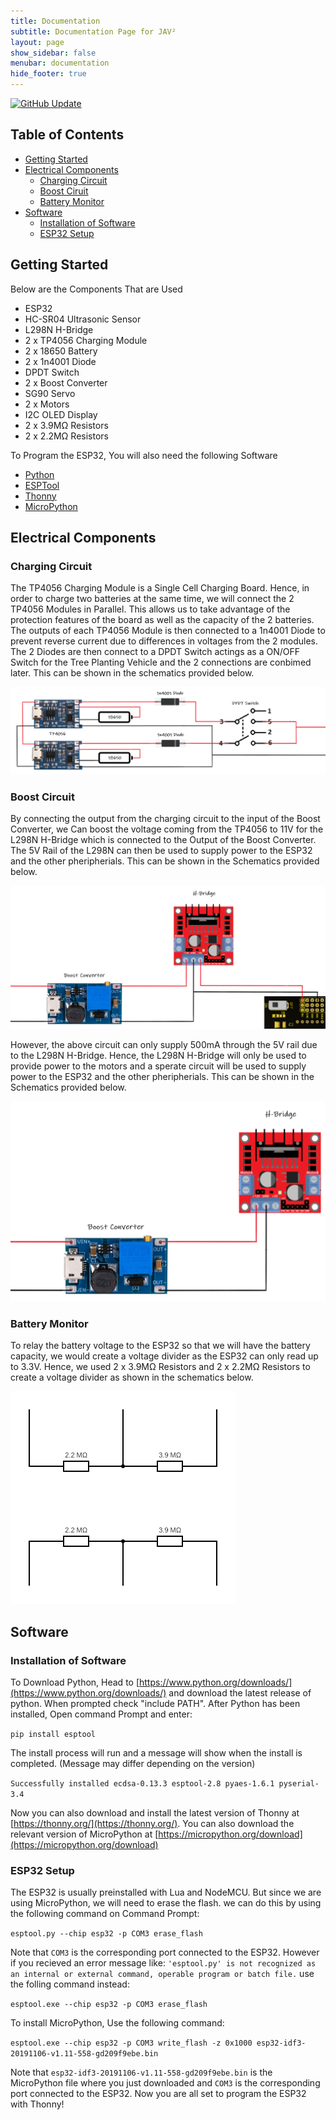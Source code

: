 ```yaml
---
title: Documentation
subtitle: Documentation Page for JAV²
layout: page
show_sidebar: false
menubar: documentation
hide_footer: true
---
```

[![GitHub Update](https://img.shields.io/badge/Last_Updated-19_Feb_2020-blue)](https://github.com/hamtamSP/JAV2)

## Table of Contents

- [Getting Started](#getting-started)
- [Electrical Components](#electrical-components)
  - [Charging Circuit](#charging-circuit)
  - [Boost Ciruit](#boost-circuit)
  - [Battery Monitor](#battery-monitor)
- [Software](#software)
  - [Installation of Software](#installation-of-software)
  - [ESP32 Setup](esp32-setup)

## Getting Started

Below are the Components That are Used

- ESP32
- HC-SR04 Ultrasonic Sensor
- L298N H-Bridge
- 2 x TP4056 Charging Module
- 2 x 18650 Battery
- 2 x 1n4001 Diode
- DPDT Switch
- 2 x Boost Converter
- SG90 Servo
- 2 x Motors
- I2C OLED Display
- 2 x 3.9MΩ Resistors
- 2 x 2.2MΩ Resistors

To Program the ESP32, You will also need the following Software
- [Python](https://www.python.org/downloads/)
- [ESPTool](https://github.com/espressif/esptool)
- [Thonny](https://thonny.org/)
- [MicroPython](https://micropython.org/download)

## Electrical Components

### Charging Circuit

The TP4056 Charging Module is a Single Cell Charging Board. Hence, in order to charge two batteries at the same time, we will connect the 2 TP4056 Modules in Parallel. This allows us to take advantage of the protection features of the board as well as the capacity of the 2 batteries. The outputs of each TP4056 Module is then connected to a 1n4001 Diode to prevent reverse current due to differences in voltages from the 2 modules. The 2 Diodes are then connect to a DPDT Switch actings as a ON/OFF Switch for the Tree Planting Vehicle and the 2 connections are conbimed later. This can be shown in the schematics provided below.

![Charging Circuit](https://raw.githubusercontent.com/hamtamSP/JAV2/master/img/Charging%20Circuit.png)

### Boost Circuit

By connecting the output from the charging circuit to the input of the Boost Converter, we Can boost the voltage coming from the TP4056 to 11V for the L298N H-Bridge which is connected to the Output of the Boost Converter. The 5V Rail of the L298N can then be used to supply power to the ESP32 and the other pheripherials. This can be shown in the Schematics provided below.

![Boost Circuit with ESP32](https://raw.githubusercontent.com/hamtamSP/JAV2/master/img/Boost%20Circuit%20with%20ESP32.png)

However, the above circuit can only supply 500mA through the 5V rail due to the L298N H-Bridge. Hence, the L298N H-Bridge will only be used to provide power to the motors and a sperate circuit will be used to supply power to the ESP32 and the other pheripherials. This can be shown in the Schematics provided below.

![Boost Circuit](https://raw.githubusercontent.com/hamtamSP/JAV2/master/img/Boost%20Circuit.png)

### Battery Monitor

To relay the battery voltage to the ESP32 so that we will have the battery capacity, we would create a voltage divider as the ESP32 can only read up to 3.3V. Hence, we used 2 x 3.9MΩ Resistors and 2 x 2.2MΩ Resistors to create a voltage divider as shown in the schematics below.

![Battery Monitor](https://raw.githubusercontent.com/hamtamSP/JAV2/master/img/Battery%20Voltage.png)

## Software

### Installation of Software

To Download Python, Head to [https://www.python.org/downloads/](https://www.python.org/downloads/) and download the latest release of python. When prompted check "include PATH". After Python has been installed, Open command Prompt and enter:

``` pip install esptool ```

The install process will run and a message will show when the install is completed. (Message may differ depending on the version)

``` Successfully installed ecdsa-0.13.3 esptool-2.8 pyaes-1.6.1 pyserial-3.4 ```

Now you can also download and install the latest version of Thonny at [https://thonny.org/](https://thonny.org/).
You can also download the relevant version of MicroPython at [https://micropython.org/download](https://micropython.org/download)

### ESP32 Setup

The ESP32 is usually preinstalled with Lua and NodeMCU. But since we are using MicroPython, we will need to erase the flash. we can do this by using the following command on Command Prompt:

``` esptool.py --chip esp32 -p COM3 erase_flash ```

Note that `COM3` is the corresponding port connected to the ESP32. However if you recieved an error message like: `'esptool.py' is not recognized as an internal or external command, operable program or batch file.` use the folling command instead:

``` esptool.exe --chip esp32 -p COM3 erase_flash ```

To install MicroPython, Use the following command:

``` esptool.exe --chip esp32 -p COM3 write_flash -z 0x1000 esp32-idf3-20191106-v1.11-558-gd209f9ebe.bin ```

Note that `esp32-idf3-20191106-v1.11-558-gd209f9ebe.bin` is the MicroPython file where you just downloaded and `COM3` is the corresponding port connected to the ESP32.
Now you are all set to program the ESP32 with Thonny!
